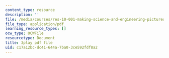 ```yaml
---
content_type: resource
description: ''
file: /media/courses/res-10-001-making-science-and-engineering-pictures-a-practical-guide-to-presenting-your-work-spring-2016/c17a12bcdc41644a7ba03ce592fdf8a2_DAyXoA2W7bU.pdf
file_type: application/pdf
learning_resource_types: []
ocw_type: OCWFile
resourcetype: Document
title: 3play pdf file
uid: c17a12bc-dc41-644a-7ba0-3ce592fdf8a2
---
```

